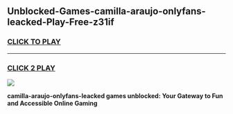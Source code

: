 
## Unblocked-Games-camilla-araujo-onlyfans-leacked-Play-Free-z31if
<h3>
<a href="https://premium76.site?title=camilla-araujo-onlyfans-leacked&ref=10A">CLICK TO PLAY</a></h3>
<hr>

<h3>
<a href="https://premium76.site?title=camilla-araujo-onlyfans-leacked&ref=10A">CLICK 2 PLAY</a>
  
</h3>

<a href="https://premium76.site?title=camilla-araujo-onlyfans-leacked&ref=10A"><img src="https://clearcache.store/games.png"></a>


**camilla-araujo-onlyfans-leacked games unblocked: Your Gateway to Fun and Accessible Online Gaming**
